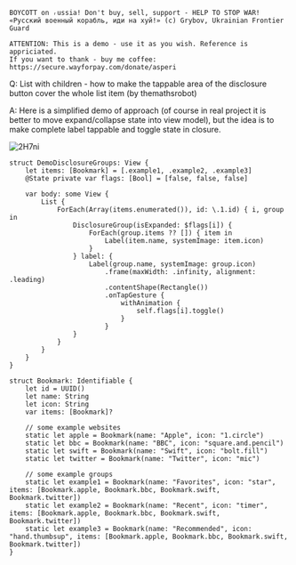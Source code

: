 ```
BOYCOTT on ᵣussia! Don't buy, sell, support - HELP TO STOP WAR!
«Русский военный корабль, иди на хуй!» (c) Grybov, Ukrainian Frontier Guard

ATTENTION: This is a demo - use it as you wish. Reference is appriciated.
If you want to thank - buy me coffee: https://secure.wayforpay.com/donate/asperi
```

Q: List with children - how to make the tappable area of the disclosure button cover the whole list item (by themathsrobot)

A: Here is a simplified demo of approach (of course in real project it is better to move expand/collapse state into 
view model), but the idea is to make complete label tappable and toggle state in closure.

![2H7ni](https://user-images.githubusercontent.com/62171579/164985162-12616069-66f2-410c-9d16-2c0909de4d18.gif)

```
struct DemoDisclosureGroups: View {
    let items: [Bookmark] = [.example1, .example2, .example3]
    @State private var flags: [Bool] = [false, false, false]

    var body: some View {
        List {
            ForEach(Array(items.enumerated()), id: \.1.id) { i, group in
                DisclosureGroup(isExpanded: $flags[i]) {
                    ForEach(group.items ?? []) { item in
                        Label(item.name, systemImage: item.icon)
                    }
                } label: {
                    Label(group.name, systemImage: group.icon)
                        .frame(maxWidth: .infinity, alignment: .leading)
                        .contentShape(Rectangle())
                        .onTapGesture {
                            withAnimation {
                                self.flags[i].toggle()
                            }
                        }
                }
            }
        }
    }
}

struct Bookmark: Identifiable {
    let id = UUID()
    let name: String
    let icon: String
    var items: [Bookmark]?

    // some example websites
    static let apple = Bookmark(name: "Apple", icon: "1.circle")
    static let bbc = Bookmark(name: "BBC", icon: "square.and.pencil")
    static let swift = Bookmark(name: "Swift", icon: "bolt.fill")
    static let twitter = Bookmark(name: "Twitter", icon: "mic")

    // some example groups
    static let example1 = Bookmark(name: "Favorites", icon: "star", items: [Bookmark.apple, Bookmark.bbc, Bookmark.swift, Bookmark.twitter])
    static let example2 = Bookmark(name: "Recent", icon: "timer", items: [Bookmark.apple, Bookmark.bbc, Bookmark.swift, Bookmark.twitter])
    static let example3 = Bookmark(name: "Recommended", icon: "hand.thumbsup", items: [Bookmark.apple, Bookmark.bbc, Bookmark.swift, Bookmark.twitter])
}
```
